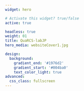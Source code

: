 ```yaml
---
widget: hero

# Activate this widget? true/false
active: true

headless: true
weight: 01
title: QuaRCS-labJP
hero_media: websiteCover1.jpg

design:
  background:
    gradient_end: '#1976d2'
    gradient_start: '#004ba0'
    text_color_light: true
advanced:
  css_class: fullscreen
---
```



